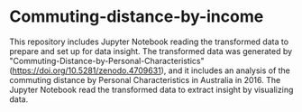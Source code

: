 # Commuting-distance-by-income

This repository includes Jupyter Notebook reading the transformed data to prepare and set up for data insight.
The transformed data was generated by "Commuting-Distance-by-Personal-Characteristics" (https://doi.org/10.5281/zenodo.4709631), and it includes an analysis of the commuting distance by Personal Characteristics in Australia in 2016. 
The Jupyter Notebook read the transformed data to extract insight by visualizing data.
